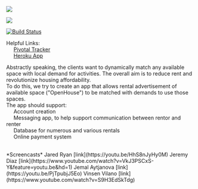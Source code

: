 <a href="https://codeclimate.com/github/jjeremydiaz/OpenHouse">
    <img src="https://codeclimate.com/github/jjeremydiaz/OpenHouse/badges/gpa.svg" />
</a>

<a href="https://codeclimate.com/github/jjeremydiaz/OpenHouse/coverage"><img src="https://codeclimate.com/github/jjeremydiaz/OpenHouse/badges/coverage.svg" /></a>

[![Build Status](https://travis-ci.org/jjeremydiaz/OpenHouse.svg?branch=master)](https://travis-ci.org/jjeremydiaz/OpenHouse)

Helpful Links: <br>
&nbsp;&nbsp;&nbsp;&nbsp; <a href="https://www.pivotaltracker.com/n/projects/2117895"> Pivotal Tracker </a> <br>
&nbsp;&nbsp;&nbsp;&nbsp; <a href="https://openhouse-1.herokuapp.com/"> Heroku App </a>

Abstractly speaking, the clients want to dynamically match any available space with local demand for activities. 
The overall aim is to reduce rent and revolutionize housing affordability.
<br>
To do this, we try to create an app that allows rental advertisement of available space ("OpenHouse") to be matched with demands to use those spaces. <br>
The app should support: <br>
&nbsp;&nbsp;&nbsp;&nbsp; Account creation <br>
&nbsp;&nbsp;&nbsp;&nbsp; Messaging app, to help support communication between rentor and renter <br>
&nbsp;&nbsp;&nbsp;&nbsp; Database for numerous and various rentals <br>
&nbsp;&nbsp;&nbsp;&nbsp; Online payment system <br>

<br>
*Screencasts*
Jared Ryan [link](https://youtu.be/HhS8nJyHy0M)
Jeremy Diaz [link](https://www.youtube.com/watch?v=VkJ3PSCxS-Y&feature=youtu.be&hd=1)
Jemal Aytjanova [link](https://youtu.be/PjTpubjJ5Eo)
Vinsen Vilano [link](https://www.youtube.com/watch?v=S9H3EdSkTdg)